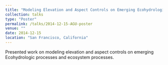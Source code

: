 ```yaml
---
title: "Modeling Elevation and Aspect Controls on Emerging Ecohydrologic Processes and Ecosystem Patterns Using the Component-based Landlab Framework."
collection: talks
type: "Poster"
permalink: /talks/2014-12-15-AGU-poster
venue: ""
date: 2014-12-15
location: "San Francisco, California"
---
```


Presented work on modeling elevation and aspect controls on emerging Ecohydrologic processes and ecosystem processes.

